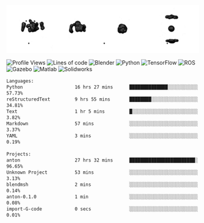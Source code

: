 ![cubes](https://github.com/imsenthur/imsenthur/blob/master/cubes.gif)

<!--START_SECTION:waka-->
![Profile Views](http://img.shields.io/badge/Profile%20views-206-blue)
![Lines of code](https://img.shields.io/badge/From%20%22Hello%2C%20World%21%22%2C%20I%27ve%20written-598635%20lines%20of%20code-blue)
![Blender](https://img.shields.io/badge/-Blender-orange)
![Python](https://img.shields.io/badge/-Python-blue)
![TensorFlow](https://img.shields.io/badge/-TensorFlow-ff8c00)
![ROS](https://img.shields.io/badge/-ROS-20b2aa)
![Gazebo](https://img.shields.io/badge/-Gazebo-lightgrey)
![Matlab](https://img.shields.io/badge/-Matlab-ffd700)
![Solidworks](https://img.shields.io/badge/-Solidworks-red)
```text
Languages: 
Python                   16 hrs 27 mins      ██████████████░░░░░░░░░░░   57.73% 
reStructuredText         9 hrs 55 mins       ████████░░░░░░░░░░░░░░░░░   34.81% 
Text                     1 hr 5 mins         █░░░░░░░░░░░░░░░░░░░░░░░░   3.82% 
Markdown                 57 mins             ░░░░░░░░░░░░░░░░░░░░░░░░░   3.37% 
YAML                     3 mins              ░░░░░░░░░░░░░░░░░░░░░░░░░   0.19%

Projects: 
anton                    27 hrs 32 mins      ████████████████████████░   96.65% 
Unknown Project          53 mins             ░░░░░░░░░░░░░░░░░░░░░░░░░   3.13% 
blendmsh                 2 mins              ░░░░░░░░░░░░░░░░░░░░░░░░░   0.14% 
anton-0.1.0              1 min               ░░░░░░░░░░░░░░░░░░░░░░░░░   0.08% 
import-G-code            0 secs              ░░░░░░░░░░░░░░░░░░░░░░░░░   0.01%
```


<!--END_SECTION:waka-->
